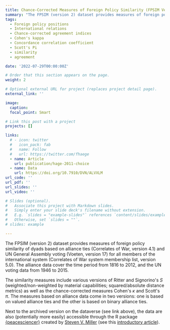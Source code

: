 ```yaml
---
title: Chance-Corrected Measures of Foreign Policy Similarity (FPSIM Version 2) Data
summary: "The FPSIM (version 2) dataset provides measures of foreign policy similarity of dyads based on alliance ties (Correlates of War, version 4.1) and UN General Assembly voting (Voeten, version 17) for all members of the international system (Correlates of War system membership list, version 5.0). The alliance data cover the time period from 1816 to 2012, and the UN voting data from 1946 to 2015."                                                                                                                                                        
tags:
  - Foreign policy positions
  - International relations
  - Chance-corrected agreement indices
  - Cohen's kappa
  - Concordance correlation coefficient
  - Scott's Pi
  - similarity
  - agreement

date: '2022-07-29T00:00:00Z'

# Order that this section appears on the page.
weight: 2

# Optional external URL for project (replaces project detail page).
external_link: ''

image:
  caption: 
  focal_point: Smart

# Link this post with a project
projects: []

links:
  # - icon: twitter
  #   icon_pack: fab
  #   name: Follow
  #   url: https://twitter.com/fhaege
  - name: Article
    url: publication/hage-2011-choice
  - name: Data
    url: https://doi.org/10.7910/DVN/ALVXLM
url_code: ''
url_pdf: ''
url_slides: ''
url_video: ''

# Slides (optional).
#   Associate this project with Markdown slides.
#   Simply enter your slide deck's filename without extension.
#   E.g. `slides = "example-slides"` references `content/slides/example-slides.md`.
#   Otherwise, set `slides = ""`.
# slides: example

---
```


The FPSIM (version 2) dataset provides measures of foreign policy similarity of dyads based on alliance ties (Correlates of War, version 4.1) and UN General Assembly voting (Voeten, version 17) for all members of the international system (Correlates of War system membership list, version 5.0). The alliance data cover the time period from 1816 to 2012, and the UN voting data from 1946 to 2015. 


The similarity measures include various versions of Ritter and Signorino's *S* (weighted/non-weighted by material capabilities; squared/absolute distance metrics) as well as the chance-corrected measures Cohen's $\kappa$ and Scott's $\pi$. The measures based on alliance data come in two versions: one is based on valued alliance ties and the other is based on binary alliance ties.


Next to the archived version on the dataverse (see link above), the data are also (potentially more easily) accessible through the R package [{peacesciencer}](https://cran.r-project.org/web/packages/peacesciencer/index.html) created by [Steven V. Miller](http://svmiller.com/peacesciencer/) (see this [introductory article](https://journals.sagepub.com/doi/abs/10.1177/07388942221077926?journalCode=cmpb)).
